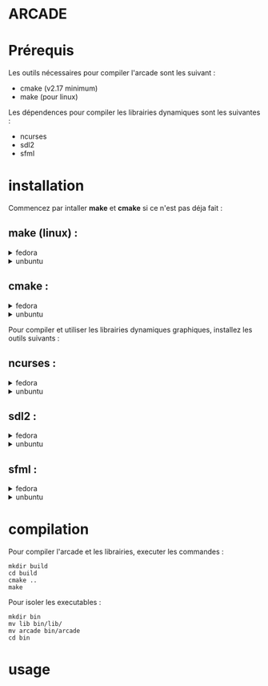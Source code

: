 # ARCADE

# Prérequis

Les outils nécessaires pour compiler l'arcade sont les suivant :
* cmake (v2.17 minimum)
* make (pour linux)

Les dépendences pour compiler les librairies dynamiques sont les suivantes :
* ncurses
* sdl2
* sfml

# installation

Commencez par intaller **make** et **cmake** si ce n'est pas déja fait :

## **make (linux) :**
<details>
<summary>fedora</summary>

```sh
sudo dnf install make
```
</details>
<details>
<summary>unbuntu</summary>

```sh
sudo apt-get install build-essential
```
</details>

## **cmake :**
<details>
<summary>fedora</summary>

```sh
sudo dnf install cmake
```
</details>
<details>
<summary>unbuntu</summary>

```sh
sudo apt-get install software-properties-common
sudo add-apt-repository ppa:george-edison55/cmake-3.x
sudo apt-get update
sudo apt-get install cmake
```
</details>

Pour compiler et utiliser les librairies dynamiques graphiques, installez les outils suivants :

## **ncurses :**

<details>
<summary>fedora</summary>

```sh
sudo dnf install ncurses-devel
```
</details>
<details>
<summary>unbuntu</summary>

```sh
sudo apt-get install libncurses5-dev libncursesw5-dev
```
</details>

## **sdl2 :**

<details>
<summary>fedora</summary>

```sh
sudo yum install SDL2-devel
```
</details>
<details>
<summary>unbuntu</summary>

```sh
sudo apt-get install libsdl2-dev
```
</details>

## **sfml :**

<details>
<summary>fedora</summary>

```sh
sudo dnf install SFML-devel
```
</details>
<details>
<summary>unbuntu</summary>

```sh
sudo apt-get install libsfml-dev
```
</details>

# compilation

Pour compiler l'arcade et les librairies, executer les commandes :
```
mkdir build
cd build
cmake ..
make
```
Pour isoler les executables :
```
mkdir bin
mv lib bin/lib/
mv arcade bin/arcade
cd bin
```
# usage